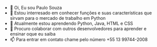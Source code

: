 - 👋 Oi, Eu sou Paulo Souza
- 👀 Estou interresado em conhecer funções e suas características que sirvam para o mercado de trabalho em Python
- 🌱 Atualmente estou aprendendo Python, Java, HTML e CSS
- 💞️ Procuro colaborar com outros desenvolvedores para aprender e ensinar oque eu saiba
- 📫 Para entrar em contato chame pelo número +55 13 99744-2008

